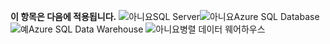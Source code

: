 <Token>**이 항목은 다음에 적용됩니다.** ![아니요](media/no.png)SQL Server![아니요](media/no.png)Azure SQL Database![예](media/yes.png)Azure SQL Data Warehouse ![아니요](media/no.png)병렬 데이터 웨어하우스 </Token>

